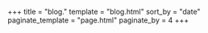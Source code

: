 +++
title = "blog."
template = "blog.html"
sort_by = "date"
paginate_template = "page.html"
paginate_by = 4
+++
